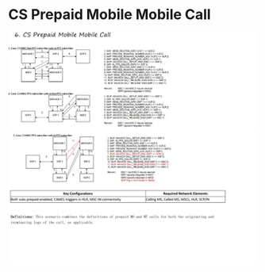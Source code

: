 # CS Prepaid Mobile Mobile Call

![CS Prepaid Mobile Mobile Call](Images/CS%20Prepaid%20Mobile%20Mobile%20Call.png)
![CS Prepaid Mobile Mobile Call](Images/CS%20Prepaid%20Mobile%20Mobile%20Call%202.png)